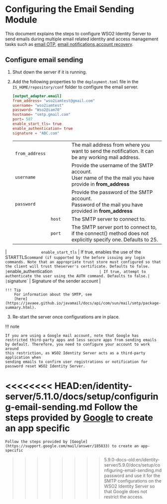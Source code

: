 # Configuring the Email Sending Module

This document explains the steps to configure WSO2 Identity Server to send emails during multiple email related identity and access management tasks such as [email OTP](../../learn/configuring-email-otp), [email notifications](../../learn/enabling-notifications-for-user-operations),[account recovery](../../learn/password-recovery).

## Configure email sending
1.  Shut down the server if it is running.
2.  Add the following properties to the `deployment.toml` file in the `IS_HOME/repository/conf` folder to configure the email server.

    ```toml
    [output_adapter.email]
    from_address= "wso2iamtest@gmail.com"
    username= "wso2iamtest"
    password= "Wso2@iam70"
    hostname= "smtp.gmail.com"
    port= 587
    enable_start_tls= true
    enable_authentication= true
    signature = "ABC.com"
    ```
    
    |                                                   |                                                |
    |---------------------------------------------------|------------------------------------------------|
    | `               from_address                `     | The mail address from where you want to send the notification. It can be any working mail address. |
    | `               username                    `     | Provide the username of the SMTP account. <br/> User name of the the mail you have provide in **from_address**    |
    | `               password                        ` | Provide the password of the SMTP account. <br/> Password of the mail you have provided in **from_address**     |
    | `               host                        ` | The SMTP server to connect to. |
    | `               port                         `|The SMTP server port to connect to, if the connect() method does not explicitly specify one. Defaults to 25. |
   | `               enable_start_tls`            | If true, enables the use of the STARTTLS` command (if supported by the before issuing any login commands. Note that an appropriate trust store must configured so that the client will trust theserver's certificate. Defaults to false.
   | `enable_authentication`                      | If true, attempt to authenticate the user using the AUTH command. Defaults to false.|
   | `signature`                                   | Signature of the sender account |
    
    !!! Tip 
        For information about the SMTP, see
        [here](https://javaee.github.io/javamail/docs/api/com/sun/mail/smtp/package-summary.html).
        
3. Re-start the server once configurations are in place.

!!! note

    If you are using a Google mail account, note that Google has
    restricted third-party apps and less secure apps from sending emails
    by default. Therefore, you need to configure your account to work around
    this restriction, as WSO2 Identity Server acts as a third-party application when
    sending emails to confirm user registrations or notification for
    password reset WSO2 Identity Server.     
       
<<<<<<<< HEAD:en/identity-server/5.11.0/docs/setup/configuring-email-sending.md
    Follow the steps provided by [Google](https://support.google.com/mail/answer/185833) to create an app specific 
========
    Follow the steps provided by [Google](https://support.google.com/mail/answer/185833) to create an app-specific 
>>>>>>>> 5.9.0-docs-old:en/identity-server/5.9.0/docs/setup/configuring-email-sending.md
    password and use it for the SMTP configurations on the WSO2 Identity Server so that Google does not restrict the 
    access.
